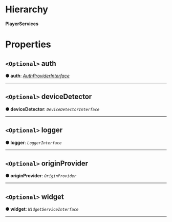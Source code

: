 

# Hierarchy

**PlayerServices**

# Properties

<a id="auth"></a>

## `<Optional>` auth

**● auth**: *[AuthProviderInterface](annotoplayer.authproviderinterface.md)*

___
<a id="devicedetector"></a>

## `<Optional>` deviceDetector

**● deviceDetector**: *`DeviceDetectorInterface`*

___
<a id="logger"></a>

## `<Optional>` logger

**● logger**: *`LoggerInterface`*

___
<a id="originprovider"></a>

## `<Optional>` originProvider

**● originProvider**: *`OriginProvider`*

___
<a id="widget"></a>

## `<Optional>` widget

**● widget**: *`WidgetServiceInterface`*

___


